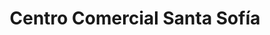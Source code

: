---
title: "Centro Comercial Santa Sofía"
url: /caracas/centro-comercial-santa-sofia/
shop: Einkaufszentrum
---